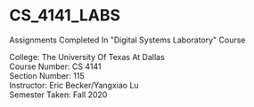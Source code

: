 # CS_4141_LABS
Assignments Completed In "Digital Systems Laboratory" Course

College: The University Of Texas At Dallas\
Course Number: CS 4141\
Section Number: 115\
Instructor: Eric Becker/Yangxiao Lu\
Semester Taken: Fall 2020
